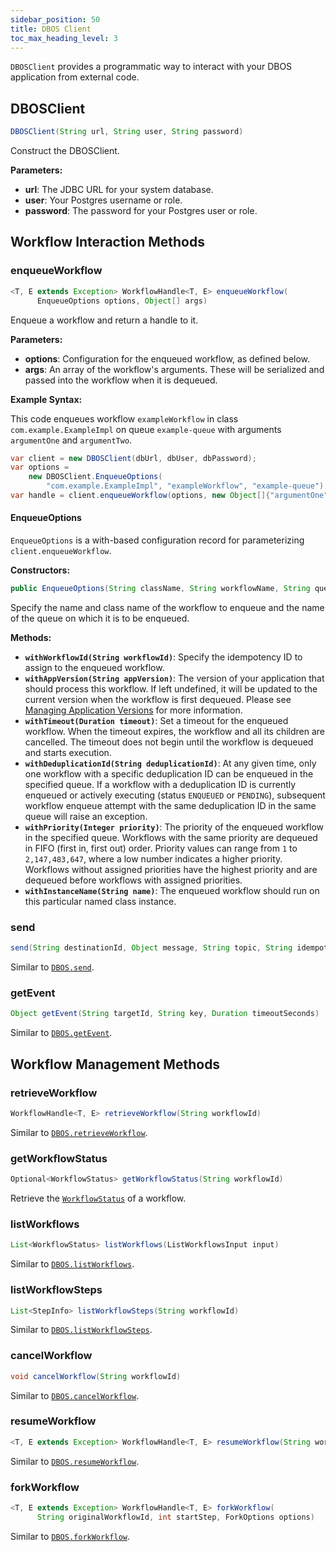 ```yaml
---
sidebar_position: 50
title: DBOS Client
toc_max_heading_level: 3
---
```


`DBOSClient` provides a programmatic way to interact with your DBOS application from external code.

## DBOSClient

```java
DBOSClient(String url, String user, String password)
```

Construct the DBOSClient.

**Parameters:**
- **url**: The JDBC URL for your system database.
- **user**: Your Postgres username or role.
- **password**: The password for your Postgres user or role.

## Workflow Interaction Methods

### enqueueWorkflow

```java
<T, E extends Exception> WorkflowHandle<T, E> enqueueWorkflow(
      EnqueueOptions options, Object[] args)
```

Enqueue a workflow and return a handle to it.

**Parameters:**
- **options**: Configuration for the enqueued workflow, as defined below.
- **args**: An array of the workflow's arguments. These will be serialized and passed into the workflow when it is dequeued.

**Example Syntax:**

This code enqueues workflow `exampleWorkflow` in class `com.example.ExampleImpl` on queue `example-queue` with arguments `argumentOne` and `argumentTwo`.

```java
var client = new DBOSClient(dbUrl, dbUser, dbPassword);
var options =
    new DBOSClient.EnqueueOptions(
        "com.example.ExampleImpl", "exampleWorkflow", "example-queue");
var handle = client.enqueueWorkflow(options, new Object[]{"argumentOne", "argumentTwo"});
```

#### EnqueueOptions

`EnqueueOptions` is a with-based configuration record for parameterizing `client.enqueueWorkflow`.


**Constructors:**

```java
public EnqueueOptions(String className, String workflowName, String queueName)
```

Specify the name and class name of the workflow to enqueue and the name of the queue on which it is to be enqueued.

**Methods:**

- **`withWorkflowId(String workflowId)`**: Specify the idempotency ID to assign to the enqueued workflow.
- **`withAppVersion(String appVersion)`**: The version of your application that should process this workflow. 
If left undefined, it will be updated to the current version when the workflow is first dequeued.
Please see [Managing Application Versions](../../production/self-hosting/workflow-recovery#managing-application-versions) for more information.
- **`withTimeout(Duration timeout)`**:  Set a timeout for the enqueued workflow. When the timeout expires, the workflow and all its children are cancelled. The timeout does not begin until the workflow is dequeued and starts execution.
- **`withDeduplicationId(String deduplicationId)`**: At any given time, only one workflow with a specific deduplication ID can be enqueued in the specified queue. If a workflow with a deduplication ID is currently enqueued or actively executing (status `ENQUEUED` or `PENDING`), subsequent workflow enqueue attempt with the same deduplication ID in the same queue will raise an exception.
- **`withPriority(Integer priority)`**: The priority of the enqueued workflow in the specified queue. Workflows with the same priority are dequeued in FIFO (first in, first out) order. Priority values can range from `1` to `2,147,483,647`, where a low number indicates a higher priority. Workflows without assigned priorities have the highest priority and are dequeued before workflows with assigned priorities.
- **`withInstanceName(String name)`**: The enqueued workflow should run on this particular named class instance.

### send

```java
send(String destinationId, Object message, String topic, String idempotencyKey) 
```

Similar to [`DBOS.send`](./methods.md#send).

### getEvent

```java
Object getEvent(String targetId, String key, Duration timeoutSeconds)
```

Similar to [`DBOS.getEvent`](./methods.md#getevent).

## Workflow Management Methods

### retrieveWorkflow

```java
WorkflowHandle<T, E> retrieveWorkflow(String workflowId)
```

Similar to [`DBOS.retrieveWorkflow`](./methods.md#retrieveworkflow).

### getWorkflowStatus

```java
Optional<WorkflowStatus> getWorkflowStatus(String workflowId)
```

Retrieve the [`WorkflowStatus`](./methods.md#workflowstatus) of a workflow.

### listWorkflows

```java
List<WorkflowStatus> listWorkflows(ListWorkflowsInput input)
```

Similar to [`DBOS.listWorkflows`](./methods.md#listworkflows).

### listWorkflowSteps

```java
List<StepInfo> listWorkflowSteps(String workflowId)
```

Similar to [`DBOS.listWorkflowSteps`](./methods.md#listworkflowsteps).

### cancelWorkflow

```java
void cancelWorkflow(String workflowId)
```

Similar to [`DBOS.cancelWorkflow`](./methods.md#cancelworkflow).

### resumeWorkflow

```java
<T, E extends Exception> WorkflowHandle<T, E> resumeWorkflow(String workflowId)
```

Similar to [`DBOS.resumeWorkflow`](./methods.md#resumeworkflow).

### forkWorkflow

```java
<T, E extends Exception> WorkflowHandle<T, E> forkWorkflow(
      String originalWorkflowId, int startStep, ForkOptions options)
```

Similar to [`DBOS.forkWorkflow`](./methods.md#forkworkflow).
